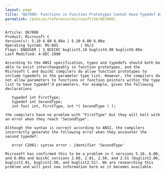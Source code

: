 ```yaml
---
layout: page
title: "Q67080: Functions in Function Prototypes Cannot Have Typedef Arguments"
permalink: /pubs/pc/reference/microsoft/kb/Q67080/
---
```


	Article: Q67080
	Product: Microsoft C
	Version(s): 5.10 6.00 6.00a | 5.10 6.00 6.00a
	Operating System: MS-DOS          | OS/2
	Flags: ENDUSER | S_QUICKC buglist5.10 buglist6.00 buglist6.00a
	Last Modified: 4-DEC-1990
	
	According to the ANSI specification, types and typedefs should both be
	able to exist interchangeably in function prototypes, and the
	Microsoft C and QuickC compilers do allow function prototypes to
	include typedefs in the parameter type list. However, the compilers do
	not allow parameters to functions or function pointers within the type
	list to have typedef'd parameters. For example, given the following
	declarations
	
	   typedef int FirstType;
	   typedef int SecondType;
	   int foo( int, FirstType, int *( SecondType ) );
	
	the compilers have no problem with "FirstType" but they will halt with
	an error when they reach "SecondType".
	
	Although the syntax is correct according to ANSI, the compilers
	incorrectly generate the following error when they encounter the
	second typedef:
	
	   error C2061: syntax error : identifier 'SecondType'
	
	Microsoft has confirmed this to be a problem in C versions 5.10, 6.00,
	and 6.00a and QuickC versions 2.00, 2.01, 2.50, and 2.51 (buglist2.00,
	buglist2.01, buglist2.50, and buglist2.51). We are researching this
	problem and will post new information here as it becomes available.
